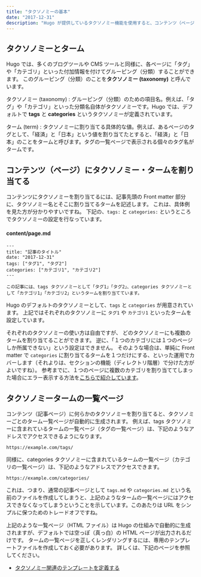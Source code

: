 ```yaml
---
title: "タクソノミーの基本"
date: "2017-12-31"
description: "Hugo が提供しているタクソノミー機能を使用すると、コンテンツ（ページ）をグルーピングすることができます。いわゆる、ブログなどで提供されている「タグ」や「カテゴリ」のような機能です。"
---
```


タクソノミーとターム
----

Hugo では、多くのブログツールや CMS ツールと同様に、各ページに「タグ」や「カテゴリ」といった付加情報を付けてグルーピング（分類）することができます。
このグルーピング（分類）のことを**タクソノミー (taxonomy)** と呼んでいます。

タクソノミー (taxonomy)
: グルーピング（分類）のための項目名。例えば、「タグ」や「カテゴリ」といった分類名自体がタクソノミーです。Hugo では、デフォルトで **tags** と **categories** というタクソノミーが定義されています。

ターム (term)
: タクソノミーに割り当てる具体的な値。例えば、あるページのタグとして、「経済」と「日本」という値を割り当てたとすると、「経済」と「日本」のことをタームと呼びます。タグの一覧ページで表示される個々のタグ名がタームです。


コンテンツ（ページ）にタクソノミー・タームを割り当てる
----

コンテンツにタクソノミーを割り当てるには、記事先頭の Front matter 部分に、タクソノミー名とそこに割り当てるタームを記述します。
これは、具体例を見た方が分かりやすいですね。
下記の、`tags:` と `categories:` というところでタクソノミーの設定を行なっています。

#### content/page.md

~~~
---
title: "記事のタイトル"
date: "2017-12-31"
tags: ["タグ1", "タグ2"]
categories: ["カテゴリ1", "カテゴリ2"]
---

この記事には、tags タクソノミーとして「タグ1」「タグ2」、categories タクソノミーとして「カテゴリ1」「カテゴリ2」というタームを割り当てています。
~~~

Hugo のデフォルトのタクソノミーとして、`tags` と `categories` が用意されています。
上記ではそれぞれのタクソノミーに `タグ1` や `カテゴリ1` といったタームを設定しています。

それぞれのタクソノミーの使い方は自由ですが、 どのタクソノミーにも複数のタームを割り当てることができます。
逆に、「１つのカテゴリには１つのページしか所属できない」という設定はできません。
そのような場合は、単純に Front matter で `categories` に割り当てるタームを１つだけにする、といった運用でカバーします（それよりは、セクションの機能（ディレクトリ階層）で分けた方がよいですね）。
参考までに、１つのページに複数のカテゴリを割り当ててしまった場合にエラー表示する方法を[こちらで紹介しています](too-many-terms.html)。


タクソノミータームの一覧ページ
----

コンテンツ（記事ページ）に何らかのタクソノミーを割り当てると、タクソノミーごとのターム一覧ページが自動的に生成されます。
例えば、tags タクソノミーに含まれているタームの一覧ページ（タグの一覧ページ）は、下記のようなアドレスでアクセスできるようになります。

~~~
https://example.com/tags/
~~~

同様に、categories タクソノミーに含まれているタームの一覧ページ（カテゴリの一覧ページ）は、下記のようなアドレスでアクセスできます。

~~~
https://example.com/categories/
~~~

<div class="note">
これは、つまり、通常の記事ページとして <code>tags.md</code> や <code>categories.md</code> という名前のファイルを作成してしまうと、上記のようなタームの一覧ページにはアクセスできなくなってしまうということを示しています。このあたりは URL をシンプルに保つためのトレードオフですね。
</div>

上記のような一覧ページ（HTML ファイル）は Hugo の仕組みで自動的に生成されますが、デフォルトでは空っぽ（真っ白）の HTML ページが出力されるだけです。
タームの一覧ページを正しくレンダリングするには、専用のテンプレートファイルを作成しておく必要があります。
詳しくは、下記のページを参照してください。

- [タクソノミー関連のテンプレートを定義する](template.html)

